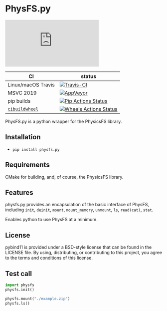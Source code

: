 PhysFS.py
==============

![github-stars][stars-badge]

|      CI              | status |
|----------------------|--------|
| Linux/macOS Travis   | [![Travis-CI][travis-badge]][travis-link] |
| MSVC 2019            | [![AppVeyor][appveyor-badge]][appveyor-link] |
| pip builds           | [![Pip Actions Status][actions-pip-badge]][actions-pip-link] |
| [`cibuildwheel`][]   | [![Wheels Actions Status][actions-wheels-badge]][actions-wheels-link] |

[gitter-badge]:            https://badges.gitter.im/pybind/Lobby.svg
[stars-badge]:             https://img.shields.io/github/stars/shabbywu/physfs.py?style=social
[actions-badge]:           https://github.com/shabbywu/physfs.py/workflows/Tests/badge.svg
[actions-pip-link]:        https://github.com/shabbywu/physfs.py/actions?query=workflow%3A%22Pip
[actions-pip-badge]:       https://github.com/shabbywu/physfs.py/workflows/Pip/badge.svg
[actions-wheels-link]:     https://github.com/shabbywu/physfs.py/actions?query=workflow%3AWheels
[actions-wheels-badge]:    https://github.com/shabbywu/physfs.py/workflows/Wheels/badge.svg
[travis-link]:             https://travis-ci.org/shabbywu/physfs.py
[travis-badge]:            https://travis-ci.org/shabbywu/physfs.py.svg?branch=master&status=passed
[appveyor-link]:           https://ci.appveyor.com/project/shabbywu/physfs.py
<!-- TODO: get a real badge link for appveyor -->
[appveyor-badge]:          https://travis-ci.org/shabbywu/physfs.py.svg?branch=master&status=passed
[`cibuildwheel`]:          https://cibuildwheel.readthedocs.io

PhysFS.py is a python wrapper for the PhysicsFS library.

Installation
------------

- `pip install physfs.py`

Requirements
------------
CMake for building, and, of course, the PhysicsFS library.

Features
------------
physfs.py provides an encapsulation of the basic interface of PhysFS, including `init`, `deinit`, `mount`, `mount_memory`, `unmount`, `ls`, `read(cat)`, `stat`.

Enables python to use PhysFS at a minimum.

License
-------

pybind11 is provided under a BSD-style license that can be found in the LICENSE
file. By using, distributing, or contributing to this project, you agree to the
terms and conditions of this license.

Test call
---------

```python
import physfs
physfs.init()

physfs.mount("./example.zip")
physfs.ls()
```
